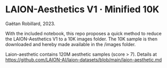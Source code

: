 # LAION-Aesthetics V1 · Minified 10K

Gaëtan Robillard, 2023.

With the included notebook, this repo proposes a quick method to reduce the LAION-Aesthetics V1 to a 10K images folder. The 10K sample is then downloaded and hereby made available in the /images folder.  

Laion-aesthetic contains 120M aesthetic samples (score > 7). Details at https://github.com/LAION-AI/laion-datasets/blob/main/laion-aesthetic.md